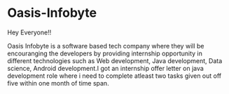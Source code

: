 # Oasis-Infobyte
Hey Everyone!!

Oasis Infobyte is a software based tech company where they will be encouranging the developers by providing internship opportunity in different technologies such as Web development, Java development, Data science, Android development.I got an internship offer letter on java development role where i need to complete atleast two tasks given out off five within one month of time span.
